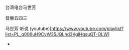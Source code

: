 
台湾电台马世芳

音樂五四三

马世芳 听说 (youtube)[https://www.youtube.com/playlist?list=PL_q006uH9CvW35JQLhd3KgiHqsuQT-OLW]

-
